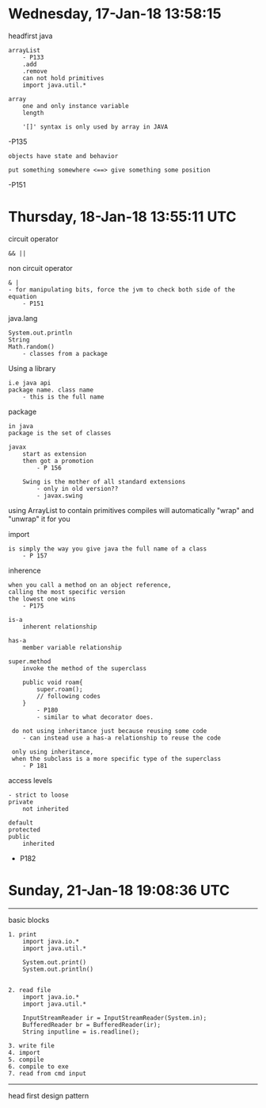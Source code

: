 # Wednesday, 17-Jan-18 13:58:15  
headfirst java

    arrayList
        - P133
        .add
        .remove
        can not hold primitives
        import java.util.*

    array
        one and only instance variable
        length
        
        '[]' syntax is only used by array in JAVA

-P135
    
    objects have state and behavior
    
    put something somewhere <==> give something some position

-P151


# Thursday, 18-Jan-18 13:55:11 UTC  
circuit operator

    && ||
    
non circuit operator

    & |
    - for manipulating bits, force the jvm to check both side of the equation
        - P151
        
java.lang

    System.out.println  
    String  
    Math.random()
        - classes from a package
        
Using a library

    i.e java api  
    package name. class name
        - this is the full name
        
package

    in java 
    package is the set of classes
        
    javax
        start as extension
        then got a promotion
            - P 156
            
        Swing is the mother of all standard extensions
            - only in old version??
            - javax.swing
        
        
using ArrayList to contain primitives 
compiles will automatically "wrap" and "unwrap" it for you

import 

    is simply the way you give java the full name of a class
        - P 157
        
        
inherence

    when you call a method on an object reference,
    calling the most specific version
    the lowest one wins
        - P175
        
    is-a
        inherent relationship
        
    has-a
        member variable relationship
        
    super.method
        invoke the method of the superclass
        
        public void roam{
            super.roam();
            // following codes
        }
            - P180
            - similar to what decorator does.
        
     do not using inheritance just because reusing some code
        - can instead use a has-a relationship to reuse the code
        
     only using inheritance,
     when the subclass is a more specific type of the superclass
        - P 181
     
     
access levels
    
    - strict to loose
    private
        not inherited
        
    default
    protected
    public
        inherited
    
    
- P182
    
        
        
# Sunday, 21-Jan-18 19:08:36 UTC

        
        
        
        
        
        
        
        
        
        
        
        
        
        
        
        
        
        
        
        
        
        
------
basic blocks  

    1. print
        import java.io.*
        import java.util.*
        
        System.out.print()
        System.out.println()
        
        
    2. read file
        import java.io.*
        import java.util.*
        
        InputStreamReader ir = InputStreamReader(System.in);
        BufferedReader br = BufferedReader(ir);
        String inputline = is.readline();
        
    3. write file
    4. import 
    5. compile
    6. compile to exe
    7. read from cmd input
    
    
------  
head first design pattern









    
